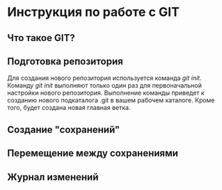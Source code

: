 # Инструкция по работе с GIT

## Что такое GIT?

## Подготовка репозитория

Для создания нового репозитория используется команда *git init*. Команду *git init* выполняют только один раз для первоначальной настройки нового репозитория. Выполнение команды приведет к созданию нового подкаталога .git в вашем рабочем каталоге. Кроме того, будет создана новая главная ветка.

## Создание "сохранений"

## Перемещение между сохранениями

## Журнал изменений